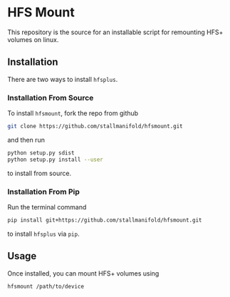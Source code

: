 # HFS Mount
This repository is the source for an installable script for remounting HFS+ volumes on linux.

## Installation
There are two ways to install `hfsplus`.

### Installation From Source
To install `hfsmount`, fork the repo from github
```bash
git clone https://github.com/stallmanifold/hfsmount.git
```
and then run
```bash
python setup.py sdist
python setup.py install --user
```
to install from source.

### Installation From Pip
Run the terminal command
```bash
pip install git+https://github.com/stallmanifold/hfsmount.git
```
to install `hfsplus` via `pip`.

## Usage
Once installed, you can mount HFS+ volumes using
```bash
hfsmount /path/to/device
```
